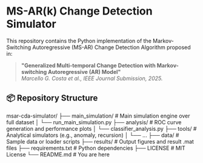 # MS-AR(k) Change Detection Simulator

This repository contains the Python implementation of the Markov-Switching Autoregressive (MS-AR) Change Detection Algorithm proposed in:

> **"Generalized Multi-temporal Change Detection with Markov-switching Autoregressive (AR) Model"**  
> _Marcello G. Costa et al., IEEE Journal Submission, 2025._

## 📦 Repository Structure

msar-cda-simulator/
├── main_simulation/ # Main simulation engine over full dataset
│ └── run_main_simulation.py
├── analysis/ # ROC curve generation and performance plots
│ └── classifier_analysis.py
├── tools/ # Analytical simulators (e.g., anomaly, recursion)
│ └── ...
├── data/ # Sample data or loader scripts
├── results/ # Output figures and result .mat files
├── requirements.txt # Python dependencies
├── LICENSE # MIT License
└── README.md # You are here

